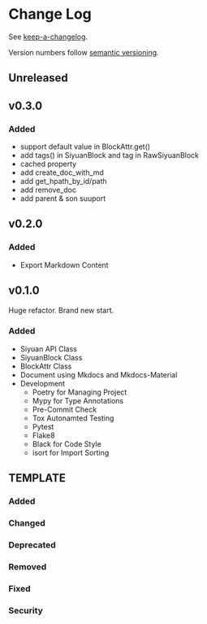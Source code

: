 # Change Log

See [keep-a-changelog](https://github.com/olivierlacan/keep-a-changelog).

Version numbers follow [semantic versioning](https://semver.org).

## Unreleased

## v0.3.0

### Added

- support default value in BlockAttr.get()
- add tags() in SiyuanBlock and tag in RawSiyuanBlock
- cached property
- add create_doc_with_md
- add get_hpath_by_id/path
- add remove_doc
- add parent & son suuport

## v0.2.0

### Added

- Export Markdown Content

## v0.1.0

Huge refactor. Brand new start.

### Added

- Siyuan API Class
- SiyuanBlock Class
- BlockAttr Class
- Document using Mkdocs and Mkdocs-Material
- Development
  - Poetry for Managing Project
  - Mypy for Type Annotations
  - Pre-Commit Check
  - Tox Autonamted Testing
  - Pytest
  - Flake8
  - Black for Code Style
  - isort for Import Sorting

## TEMPLATE

### Added

### Changed

### Deprecated

### Removed

### Fixed

### Security
